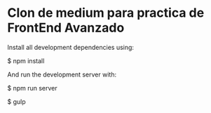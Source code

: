 # Clon de medium para practica de FrontEnd Avanzado

Install all development dependencies using:

$ npm install

And run the development server with:

$ npm run server

$ gulp
